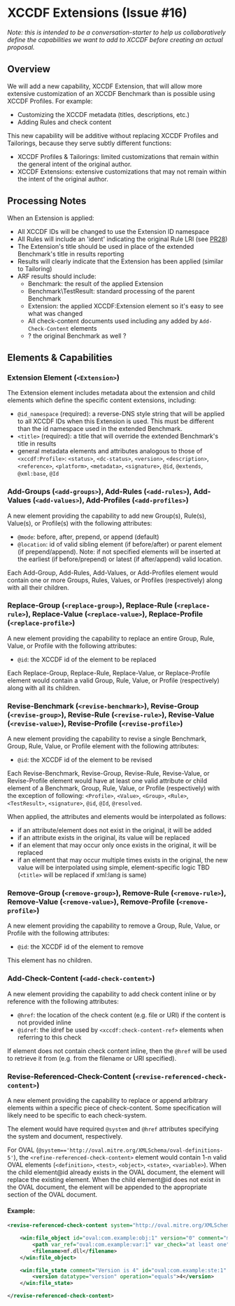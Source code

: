 
# XCCDF Extensions (Issue #16)

_Note: this is intended to be a conversation-starter to help us collaboratively define the capabilities we want to add to XCCDF before creating an actual proposal._

## Overview

We will add a new capability, XCCDF Extension, that will allow more extensive customization of an XCCDF Benchmark than is possible using XCCDF Profiles. For example:

- Customizing the XCCDF metadata (titles, descriptions, etc.)
- Adding Rules and check content

This new capability will be additive without replacing XCCDF Profiles and Tailorings, because they serve subtly different functions:

- XCCDF Profiles & Tailorings: limited customizations that remain within the general intent of the original author.
- XCCDF Extensions: extensive customizations that may not remain within the intent of the original author.

## Processing Notes

When an Extension is applied:

- All XCCDF IDs will be changed to use the Extension ID namespace
- All Rules will include an 'ident' indicating the original Rule LRI (see [PR28](https://github.com/scapcommunity/XCCDF/pull/28))
- The Extension's title should be used in place of the extended Benchmark's title in results reporting
- Results will clearly indicate that the Extension has been applied (similar to Tailoring)
- ARF results should include:
  - Benchmark: the result of the applied Extension
  - Benchmark\TestResult: standard processing of the parent Benchmark
  - Extension: the applied XCCDF:Extension element so it's easy to see what was changed
  - All check-content documents used including any added by `Add-Check-Content` elements
  - ? the original Benchmark as well ? 
  

## Elements & Capabilities

### Extension Element (`<Extension>`)

The Extension element includes metadata about the extension and child elements which define the specific content extensions, including:

- `@id_namespace` (required): a reverse-DNS style string that will be applied to all XCCDF IDs when this Extension is used. This must be different than the id namespace used in the extended Benchmark.
- `<title>` (required): a title that will override the extended Benchmark's title in results
- general metadata elements and attributes analogous to those of `<xccdf:Profile>`: `<status>`, `<dc-status>`, `<version>`, `<description>`, `<reference>`, `<platform>`, `<metadata>`, `<signature>`, `@id`, `@extends`, `@xml:base`, `@Id` 


### Add-Groups (`<add-groups>`), Add-Rules (`<add-rules>`), Add-Values (`<add-values>`), Add-Profiles (`<add-profiles>`)

A new element providing the capability to add new Group(s), Rule(s), Value(s), or Profile(s) with the following attributes:
  - `@mode`: before, after, prepend, or append (default)
  - `@location`: id of valid sibling element (if before/after) or parent element (if prepend/append). Note: if not specified elements will be inserted at the earliest (if before/prepend) or latest (if after/append) valid location. 
  
Each Add-Group, Add-Rules, Add-Values, or Add-Profiles element would contain one or more Groups, Rules, Values, or Profiles (respectively) along with all their children.


### Replace-Group (`<replace-group>`), Replace-Rule (`<replace-rule>`), Replace-Value (`<replace-value>`), Replace-Profile (`<replace-profile>`)

A new element providing the capability to replace an entire Group, Rule, Value, or Profile with the following attributes:
  - `@id`: the XCCDF id of the element to be replaced
  
Each Replace-Group, Replace-Rule, Replace-Value, or Replace-Profile element would contain a valid Group, Rule, Value, or Profile (respectively) along with all its children.


### Revise-Benchmark (`<revise-benchmark>`), Revise-Group (`<revise-group>`), Revise-Rule (`<revise-rule>`), Revise-Value (`<revise-value>`), Revise-Profile (`<revise-profile>`)

A new element providing the capability to revise a single Benchmark, Group, Rule, Value, or Profile element with the following attributes:
  - `@id`: the XCCDF id of the element to be revised
  
Each Revise-Benchmark, Revise-Group, Revise-Rule, Revise-Value, or Revise-Profile element would have at least one valid attribute or child element of a Benchmark, Group, Rule, Value, or Profile (respectively) with the exception of following: `<Profile>`, `<Value>`, `<Group>`, `<Rule>`, `<TestResult>`, `<signature>`, `@id`, `@Id`, `@resolved`.

When applied, the attributes and elements would be interpolated as follows:
  - if an attribute/element does not exist in the original, it will be added
  - if an attribute exists in the original, its value will be replaced
  - if an element that may occur only once exists in the original, it will be replaced
  - if an element that may occur multiple times exists in the original, the new value will be interpolated using simple, element-specific logic TBD (`<title>` will be replaced if xml:lang is same)


### Remove-Group (`<remove-group>`), Remove-Rule (`<remove-rule>`), Remove-Value (`<remove-value>`), Remove-Profile (`<remove-profile>`)

A new element providing the capability to remove a Group, Rule, Value, or Profile with the following attributes:
  - `@id`: the XCCDF id of the element to remove
  
This element has no children.


### Add-Check-Content (`<add-check-content>`)

A new element providing the capability to add check content inline or by reference with the following attributes:
  - `@href`: the location of the check content (e.g. file or URI) if the content is not provided inline
  - `@idref`: the idref be used by `<xccdf:check-content-ref>` elements when referring to this check

If element does not contain check content inline, then the `@href` will be used to retrieve it from (e.g. from the filename or URI specified). 


### Revise-Referenced-Check-Content (`<revise-referenced-check-content>`)

A new element providing the capability to replace or append arbitrary elements within a specific piece of check-content. Some specification will likely need to be specific to each check-system.

The element would have required `@system` and `@href` attributes specifying the system and document, respectively.

For OVAL (`@system=='http://oval.mitre.org/XMLSchema/oval-definitions-5'`), the `<refine-referenced-check-content>` element would contain 1-n valid OVAL elements (`<definition>`, `<test>`, `<object>`, `<state>`, `<variable>`). When the child element@id already exists in the OVAL document, the element will replace the existing element. When the child element@id does not exist in the OVAL document, the element will be appended to the appropriate section of the OVAL document.

#### Example:
```xml
<revise-referenced-check-content system="http://oval.mitre.org/XMLSchema/oval-definitions-5" href="oval.xml">

    <win:file_object id="oval:com.example:obj:1" version="0" comment="mf.dll">
        <path var_ref="oval:com.example:var:1" var_check="at least one"/>
        <filename>mf.dll</filename>
    </win:file_object>

    <win:file_state comment="Version is 4" id="oval:com.example:ste:1" version="1">
        <version datatype="version" operation="equals">4</version>
    </win:file_state>

</revise-referenced-check-content>
```
